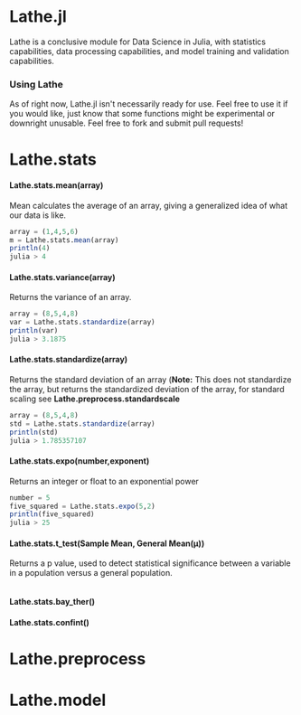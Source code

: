# Lathe.jl
Lathe is a conclusive module for Data Science in Julia, with statistics capabilities, data processing capabilities, and model training and validation capabilities.
### Using Lathe
As of right now, Lathe.jl isn't necessarily ready for use. Feel free to use it if you would like, just know that some functions might be experimental or downright unusable. Feel free to fork and submit pull requests!
# Lathe.stats
#### Lathe.stats.mean(array)
Mean calculates the average of an array, giving a generalized idea of what our data is like.
```julia
array = (1,4,5,6)
m = Lathe.stats.mean(array)
println(4)
julia > 4
```
#### Lathe.stats.variance(array)
Returns the variance of an array.
```julia
array = (8,5,4,8)
var = Lathe.stats.standardize(array)
println(var)
julia > 3.1875
```
#### Lathe.stats.standardize(array)
Returns the standard deviation of an array (**Note:** This does not standardize the array, but returns the standardized deviation of the array, for standard scaling see **Lathe.preprocess.standardscale**
```julia
array = (8,5,4,8)
std = Lathe.stats.standardize(array)
println(std)
julia > 1.785357107
```
#### Lathe.stats.expo(number,exponent)
Returns an integer or float to an exponential power
```julia
number = 5
five_squared = Lathe.stats.expo(5,2)
println(five_squared)
julia > 25
```
#### Lathe.stats.t_test(Sample Mean, General Mean(μ))
Returns a p value, used to detect statistical significance between a variable in a population versus a general population.
```julia
```
#### Lathe.stats.bay_ther()

#### Lathe.stats.confint()
# Lathe.preprocess
# Lathe.model
